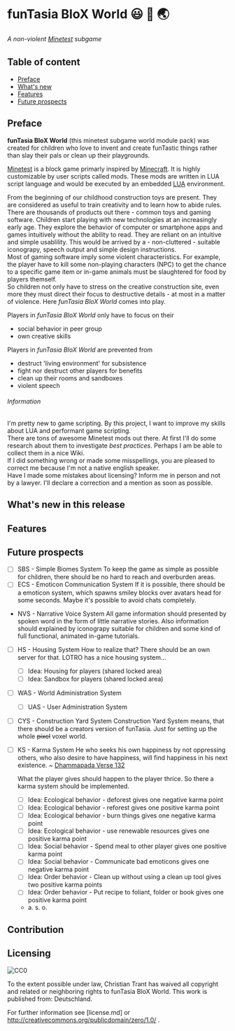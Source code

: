<!-- 
[//]: # (project_name = 'funTasia BloX World')
[//]: # (project_alias = 'funtasia')
[//]: # (file_name = readme)
[//]: # (file_extension = md)
[//]: # (file_format = markdown)
[//]: # (file_version = {major_version = 0, minor_version = 1, patch_version = 0, suffix_version = {'unreleased', 'alpha'}})
[//]: # [!] File version numbers have to match with that release version number where the file was last amended
[//]: # (author = {surname = 'Christian', lastname = 'Trant'})
[//]: # (date_of_creation = {day = 21, month = 05, year = 2017})
[//]: # (date_of_last_change = {day = 23, month = 05, year = 2017})
[//]: # (license = 'CC0') 
-->
# **funTasia BloX World** :smiley: :game_die: :earth_asia:

###### _A non-violent [Minetest](http://www.minetest.net/) subgame_

## Table of content

<!-- 
[//]: # (todo = 'set reference links')
-->
* [Preface](#preface)
* [What's new](#whats-new-in-this-release)
* [Features](#features)
* [Future prospects](#future-prospects)

## Preface

**funTasia BloX World** (this minetest subgame world module pack) was created for children who love to invent and create funTastic things rather than slay their pals or clean up their playgrounds.
<!-- 
[//]: # (todo = 'Place repo badges here')
[//]: # (---)
-->
[Minetest](http://www.minetest.net/) is a block game primarly inspired by [Minecraft](https://minecraft.net/de-de/). It is highly customizable by user scripts called mods. These mods are written in LUA script language and would be executed by an embedded [LUA](https://www.lua.org/) environment.

From the beginning of our childhood construction toys are present. They are considered as useful to train creativity and to learn how to abide rules. There are thousands of products out there - common toys and gaming software. Children start playing with new technologies at an increasingly early age. They explore the behavior of computer or smartphone apps and games intuitively without the ability to read. They are reliant on an intuitive and simple usablility. This would be arrived by a - non-cluttered - suitable iconograpy, speech output and simple design instructions.  
Most of gaming software imply some violent characteristics. For example, the player have to kill some non-playing characters (NPC) to get the chance to a specific game item or in-game animals must be slaughtered for food by players themself.  
So children not only have to stress on the creative construction site, even more they must direct their focus to destructive details - at most in a matter of violence. Here *funTasia BloX World* comes into play.

Players in *funTasia BloX World* only have to focus on their
* social behavior in peer group 
* own creative skills

<!--
[//]: # (todo = 'add more fancy pros')
-->

Players in *funTasia BloX World* are prevented from
* destruct 'living environment' for subsistence
* fight nor destruct other players for benefits
* clean up their rooms and sandboxes
* violent speech

###### Information

I'm pretty new to game scripting. By this project, I want to improve my skills about LUA and performant game scripting.  
There are tons of awesome Minetest mods out there. At first I'll do some research about them to investigate *best practices*. Perhaps I am be able to collect them in a nice Wiki.  
If I did something wrong or made some misspellings, you are pleased to correct me because I'm not a native english speaker.  
Have I made some mistakes about licensing? Inform me in person and not by a lawyer. I'll declare a correction and a mention as soon as possible.

## What's new in this release

<!--
[//]: # (Excerpt of REALLY important changelog.md entries)
[//]: # (Stress to new features, improvements and major bugfixes)
-->

## Features

## Future prospects

- [ ] SBS - Simple Biomes System
  To keep the game as simple as possible for children, there should be no hard to reach and overburden areas. 
- [ ] ECS - Emoticon Communication System
  If it is possible, there should be a emoticon system, which spawns smiley blocks over avatars head for some seconds. Maybe it's possible to avoid chats completely.
- NVS - Narrative Voice System
  All game information should presented by spoken word in the form of little narrative stories. Also information should explained by iconograpy suitable for children and some kind of full functional, animated in-game tutorials.
- [ ] HS - Housing System
  How to realize that? There should be an own server for that. LOTRO has a nice housing system...
  - [ ] Idea: Housing for players (shared locked area)
  - [ ] Idea: Sandbox for players (shared locked area)
- [ ] WAS - World Administration System
  - [ ] UAS - User Administration System
- [ ] CYS - Construction Yard System
  Construction Yard System means, that there should be a creators version of funTasia. Just for setting up the whole ~~pixel~~ voxel world.
- [ ] KS - Karma System
  He who seeks his own happiness by not oppressing others, who also desire to have happiness, will find happiness in his next existence. ~ [Dhammapada Verse 132](http://www.tipitaka.net/tipitaka/dhp/verseload.php?verse=131)
  
  What the player gives should happen to the player thrice. So there a karma system should be implemented.
  - [ ] Idea: Ecological behavior - deforest gives one negative karma point
  - [ ] Idea: Ecological behavior - reforest gives one positive karma point
  - [ ] Idea: Ecological behavior - burn things gives one negative karma point
  - [ ] Idea: Ecological behavior - use renewable resources gives one positive karma point
  - [ ] Idea: Social behavior - Spend meal to other player gives one positive karma point
  - [ ] Idea: Social behavior - Communicate bad emoticons gives one negative karma point
  - [ ] Idea: Order behavior - Clean up without using a clean up tool gives two positive karma points
  - [ ] Idea: Order behavior - Put recipe to foliant, folder or book gives one positive karma point
  - a. s. o.
  
## Contribution

<!--
[//]: # (todo = 'add authors and licenses of used resources here')
[//]: # (todo = 'add link to contributing.md')
-->

## Licensing

![CC0](http://i.creativecommons.org/p/zero/1.0/88x31.png)

To the extent possible under law, Christian Trant has waived all copyright and related or neighboring rights to funTasia BloX World. This work is published from: Deutschland.

For further information see [license.md] or http://creativecommons.org/publicdomain/zero/1.0/ .
